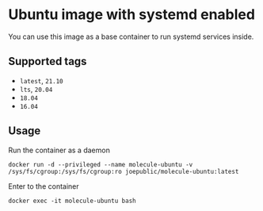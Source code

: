 # Ubuntu image with systemd enabled

You can use this image as a base container to run systemd services inside.

## Supported tags
 - `latest`, `21.10`
 - `lts`, `20.04`
 - `18.04`
 - `16.04`

## Usage

Run the container as a daemon

`docker run -d --privileged --name molecule-ubuntu -v /sys/fs/cgroup:/sys/fs/cgroup:ro joepublic/molecule-ubuntu:latest`

Enter to the container

`docker exec -it molecule-ubuntu bash`
